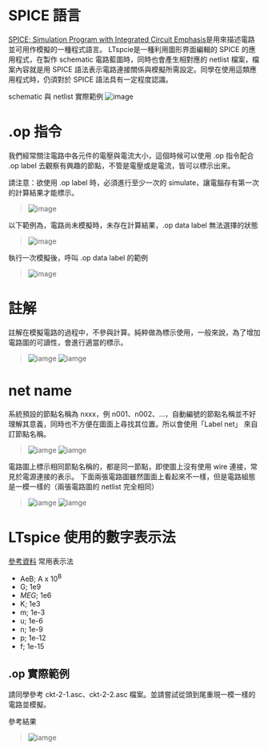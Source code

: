# SPICE 語言
[SPICE; Simulation Program with Integrated Circuit Emphasis](https://en.wikipedia.org/wiki/SPICE)是用來描述電路並可用作模擬的一種程式語言。 LTspcie是一種利用圖形界面編輯的 SPICE 的應用程式，在製作 schematic 電路藍圖時，同時也會產生相對應的 netlist 檔案，檔案內容就是用 SPICE 語法表示電路連接關係與模擬所需設定。同學在使用這類應用程式時，仍須對於 SPICE 語法具有一定程度認識。

schematic 與 netlist 實際範例
![image](https://github.com/bear917/ltspice-exercise/blob/main/lecture2/schematic-and-netlist.png)

# .op 指令
我們經常關注電路中各元件的電壓與電流大小，這個時候可以使用 .op 指令配合 .op label 去觀察有興趣的節點，不管是電壓或是電流，皆可以標示出來。

請注意：欲使用 .op label 時，必須進行至少一次的 simulate，讓電腦存有第一次的計算結果才能標示。
>![image](https://github.com/bear917/ltspice-exercise/blob/main/lecture2/sim-op.png)

以下範例為，電路尚未模擬時，未存在計算結果，.op data label 無法選擇的狀態
>![image](https://github.com/bear917/ltspice-exercise/blob/main/lecture2/no-op-data.png)

執行一次模擬後，呼叫 .op data label 的範例
>![image](https://github.com/bear917/ltspice-exercise/blob/main/lecture2/add-op-label.gif)

# 註解
註解在模擬電路的過程中，不參與計算。純粹做為標示使用，一般來說，為了增加電路圖的可讀性，會進行適當的標示。
>![iamge](https://github.com/bear917/ltspice-exercise/blob/main/lecture2/Text.png)
>![iamge](https://github.com/bear917/ltspice-exercise/blob/main/lecture2/edit-text.png)
# net name
系統預設的節點名稱為 nxxx，例 n001、n002、…，自動編號的節點名稱並不好理解其意義，同時也不方便在圖面上尋找其位置。所以會使用「Label net」 來自訂節點名稱。
>![iamge](https://github.com/bear917/ltspice-exercise/blob/main/lecture2/Label-Net.png)
>![iamge](https://github.com/bear917/ltspice-exercise/blob/main/lecture2/edit-label.png)

電路圖上標示相同節點名稱的，都是同一節點，即使圖上沒有使用 wire 連接，常見於電源連接的表示。
下面兩張電路圖雖然圖面上看起來不一樣，但是電路組態是一模一樣的（兩張電路圖的 netlist 完全相同）
>![iamge](https://github.com/bear917/ltspice-exercise/blob/main/lecture2/connect-seperately.png)
>![iamge](https://github.com/bear917/ltspice-exercise/blob/main/lecture2/connect-together.png)

# LTspice 使用的數字表示法
[參考資料](https://en.wikipedia.org/wiki/LTspice#Number_conventions)
常用表示法
- AeB; A x 10<sup>B</sup>
- G; 1e9
- *MEG*; 1e6
- K; 1e3
- m; 1e-3
- u; 1e-6
- n; 1e-9
- p; 1e-12
- f; 1e-15

## .op 實際範例
請同學參考 ckt-2-1.asc、ckt-2-2.asc 檔案。並請嘗試從頭到尾重現一模一樣的電路並模擬。

參考結果
>![iamge](https://github.com/bear917/ltspice-exercise/blob/main/lecture2/result.png)